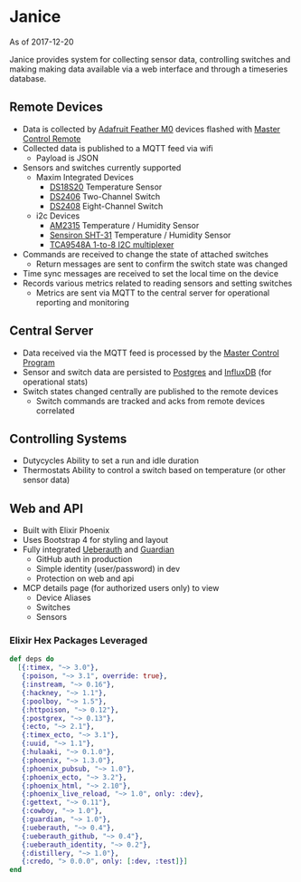 # Janice

As of 2017-12-20

Janice provides system for collecting sensor data, controlling switches
and making making data available via a web interface and through a timeseries
database.

## Remote Devices
- Data is collected by [Adafruit Feather M0](https://www.adafruit.com/product/3010)
devices flashed with [Master Control Remote](mcr/README.md)
- Collected data is published to a MQTT feed via wifi
  - Payload is JSON
- Sensors and switches currently supported
  - Maxim Integrated Devices
    - [DS18S20](https://datasheets.maximintegrated.com/en/ds/DS18S20.pdf) Temperature Sensor
    - [DS2406](https://www.maximintegrated.com/en/products/digital/memory-products/DS2406.html) Two-Channel Switch
    - [DS2408](https://www.maximintegrated.com/en/products/digital/memory-products/DS2408.html) Eight-Channel Switch
  - i2c Devices
    - [AM2315](https://www.adafruit.com/product/1293) Temperature / Humidity Sensor
    - [Sensiron SHT-31](https://www.adafruit.com/product/1293) Temperature / Humidity Sensor
    - [TCA9548A 1-to-8 I2C multiplexer](https://learn.adafruit.com/adafruit-tca9548a-1-to-8-i2c-multiplexer-breakout/overview)
- Commands are received to change the state of attached switches
  - Return messages are sent to confirm the switch state was changed
- Time sync messages are received to set the local time on the device
- Records various metrics related to reading sensors and setting switches
  - Metrics are sent via MQTT to the central server for operational reporting and monitoring

## Central Server
- Data received via the MQTT feed is processed by the [Master Control Program](mcp/README.md)
- Sensor and switch data are persisted to [Postgres](https://www.postgresql.org) and [InfluxDB](https://www.influxdata.com/time-series-platform/influxdb/) (for operational stats)
- Switch states changed centrally are published to the remote devices
  - Switch commands are tracked and acks from remote devices correlated

## Controlling Systems
- Dutycycles  Ability to set a run and idle duration
- Thermostats Ability to control a switch based on temperature (or other sensor data)

## Web and API
- Built with Elixir Phoenix
- Uses Bootstrap 4 for styling and layout
- Fully integrated [Ueberauth](https://github.com/ueberauth/ueberauth) and [Guardian](https://github.com/ueberauth/guardian)
  - GitHub auth in production
  - Simple identity (user/password) in dev
  - Protection on web and api
- MCP details page (for authorized users only) to view
  - Device Aliases
  - Switches
  - Sensors

### Elixir Hex Packages Leveraged
```elixir
def deps do
  [{:timex, "~> 3.0"},
   {:poison, "~> 3.1", override: true},
   {:instream, "~> 0.16"},
   {:hackney, "~> 1.1"},
   {:poolboy, "~> 1.5"},
   {:httpoison, "~> 0.12"},
   {:postgrex, "~> 0.13"},
   {:ecto, "~> 2.1"},
   {:timex_ecto, "~> 3.1"},
   {:uuid, "~> 1.1"},
   {:hulaaki, "~> 0.1.0"},
   {:phoenix, "~> 1.3.0"},
   {:phoenix_pubsub, "~> 1.0"},
   {:phoenix_ecto, "~> 3.2"},
   {:phoenix_html, "~> 2.10"},
   {:phoenix_live_reload, "~> 1.0", only: :dev},
   {:gettext, "~> 0.11"},
   {:cowboy, "~> 1.0"},
   {:guardian, "~> 1.0"},
   {:ueberauth, "~> 0.4"},
   {:ueberauth_github, "~> 0.4"},
   {:ueberauth_identity, "~> 0.2"},
   {:distillery, "~> 1.0"},
   {:credo, "> 0.0.0", only: [:dev, :test]}]
end
```
